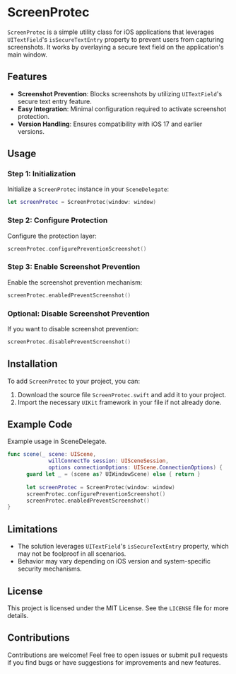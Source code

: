 # ScreenProtec

`ScreenProtec` is a simple utility class for iOS applications that leverages `UITextField`'s `isSecureTextEntry` property to prevent users from capturing screenshots. It works by overlaying a secure text field on the application's main window.

## Features

- **Screenshot Prevention**: Blocks screenshots by utilizing `UITextField`'s secure text entry feature.
- **Easy Integration**: Minimal configuration required to activate screenshot protection.
- **Version Handling**: Ensures compatibility with iOS 17 and earlier versions.

## Usage

### Step 1: Initialization

Initialize a `ScreenProtec` instance in your `SceneDelegate`:

```swift
let screenProtec = ScreenProtec(window: window)
```

### Step 2: Configure Protection

Configure the protection layer:

```swift
screenProtec.configurePreventionScreenshot()
```

### Step 3: Enable Screenshot Prevention

Enable the screenshot prevention mechanism:

```swift
screenProtec.enabledPreventScreenshot()
```

### Optional: Disable Screenshot Prevention

If you want to disable screenshot prevention:

```swift
screenProtec.disablePreventScreenshot()
```

## Installation

To add `ScreenProtec` to your project, you can:

1. Download the source file `ScreenProtec.swift` and add it to your project.
2. Import the necessary `UIKit` framework in your file if not already done.

## Example Code

 Example usage in SceneDelegate.
```swift
func scene(_ scene: UIScene,
             willConnectTo session: UISceneSession,
             options connectionOptions: UIScene.ConnectionOptions) {
      guard let _ = (scene as? UIWindowScene) else { return }
      
      let screenProtec = ScreenProtec(window: window)
      screenProtec.configurePreventionScreenshot()
      screenProtec.enabledPreventScreenshot()
}
```

## Limitations

- The solution leverages `UITextField`'s `isSecureTextEntry` property, which may not be foolproof in all scenarios.
- Behavior may vary depending on iOS version and system-specific security mechanisms.

## License

This project is licensed under the MIT License. See the `LICENSE` file for more details.

## Contributions

Contributions are welcome! Feel free to open issues or submit pull requests if you find bugs or have suggestions for improvements and new features.


